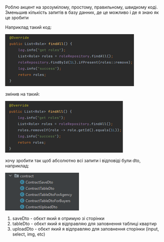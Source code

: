 Роблю акцент на зрозумілому, простому, правильному, швидкому коді. Зменьшив кількість запитів в базу данних, де це можливо і де я знаю як це зробити

Наприклад такий код:

![](.ReadMe_images/6d0f2de5.png)

змінив на такий:

![](.ReadMe_images/6cc28745.png)

хочу зробити так щоб абсолютно всі запити і відповіді були dto, наприклад:

![](.ReadMe_images/7926f28a.png)

1. saveDto - обєкт який я отримую зі сторінки
2. tableDto - обєкт який я відправляю для заповнення таблиці квартир
3. uploadDto - обєкт який я відправляю для заповнення сторінки (input, select, img, etc)



